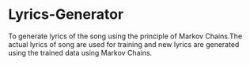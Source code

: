# Lyrics-Generator
To generate lyrics of the song using the principle of Markov Chains.The actual lyrics of song are used for training and new lyrics are generated using the trained data using Markov Chains.
